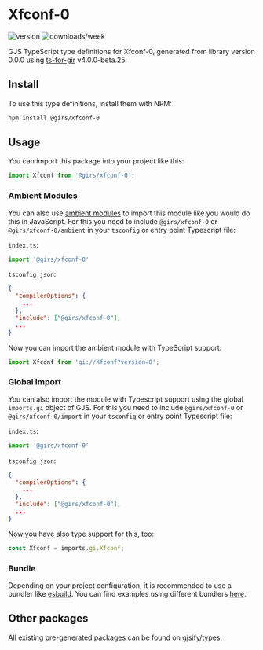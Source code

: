 
# Xfconf-0

![version](https://img.shields.io/npm/v/@girs/xfconf-0)
![downloads/week](https://img.shields.io/npm/dw/@girs/xfconf-0)


GJS TypeScript type definitions for Xfconf-0, generated from library version 0.0.0 using [ts-for-gir](https://github.com/gjsify/ts-for-gir) v4.0.0-beta.25.

## Install

To use this type definitions, install them with NPM:
```bash
npm install @girs/xfconf-0
```

## Usage

You can import this package into your project like this:
```ts
import Xfconf from '@girs/xfconf-0';
```

### Ambient Modules

You can also use [ambient modules](https://github.com/gjsify/ts-for-gir/tree/main/packages/cli#ambient-modules) to import this module like you would do this in JavaScript.
For this you need to include `@girs/xfconf-0` or `@girs/xfconf-0/ambient` in your `tsconfig` or entry point Typescript file:

`index.ts`:
```ts
import '@girs/xfconf-0'
```

`tsconfig.json`:
```json
{
  "compilerOptions": {
    ...
  },
  "include": ["@girs/xfconf-0"],
  ...
}
```

Now you can import the ambient module with TypeScript support: 

```ts
import Xfconf from 'gi://Xfconf?version=0';
```

### Global import

You can also import the module with Typescript support using the global `imports.gi` object of GJS.
For this you need to include `@girs/xfconf-0` or `@girs/xfconf-0/import` in your `tsconfig` or entry point Typescript file:

`index.ts`:
```ts
import '@girs/xfconf-0'
```

`tsconfig.json`:
```json
{
  "compilerOptions": {
    ...
  },
  "include": ["@girs/xfconf-0"],
  ...
}
```

Now you have also type support for this, too:

```ts
const Xfconf = imports.gi.Xfconf;
```

### Bundle

Depending on your project configuration, it is recommended to use a bundler like [esbuild](https://esbuild.github.io/). You can find examples using different bundlers [here](https://github.com/gjsify/ts-for-gir/tree/main/examples).

## Other packages

All existing pre-generated packages can be found on [gjsify/types](https://github.com/gjsify/types).


